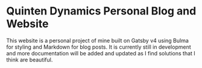 # Quinten Dynamics Personal Blog and Website

This website is a personal project of mine built on Gatsby v4 using Bulma for styling and Markdown for blog posts. 
It is currently still in development and more documentation will be added and updated as I find solutions that I think are beautiful. 
